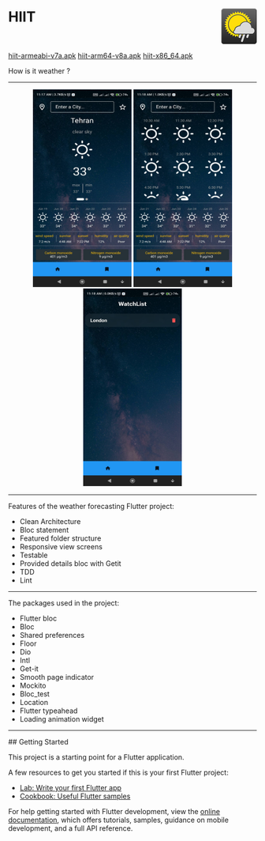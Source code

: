 # HIIT <img src="android/app/src/main/res/mipmap-hdpi/ic_launcher.png" align="right"/><br><br>

<a href="https://github.com/vahid6889/HIIT/blob/master/assets/hiit-armeabi-v7a.apk">hiit-armeabi-v7a.apk</a>
<a href="https://github.com/vahid6889/HIIT/blob/master/assets/hiit-arm64-v8a.apk">hiit-arm64-v8a.apk</a>
<a href="https://github.com/vahid6889/HIIT/blob/master/assets/hiit-x86_64.apk">hiit-x86_64.apk</a>

How is it weather ?
<hr>
<p align="center">
  <img src="assets/Screenshot_2023-06-19-11-17-49-992_com.example.hiit1.jpg" width="200" height="400" />
  <img src="assets/Screenshot_2023-06-19-11-18-09-907_com.example.hiit2.jpg" width="200" height="400" />
  <img src="assets/Screenshot_2023-06-19-11-18-48-108_com.example.hiit3.jpg" width="200" height="400" />
</p>
<hr>

Features of the weather forecasting Flutter project:
- Clean Architecture
- Bloc statement
- Featured folder structure
- Responsive view screens
- Testable
- Provided details bloc with Getit
- TDD
- Lint
<hr>

The packages used in the project:
- Flutter bloc
- Bloc
- Shared preferences
- Floor
- Dio
- Intl
- Get-it
- Smooth page indicator
- Mockito
- Bloc_test
- Location
- Flutter typeahead
- Loading animation widget
<hr>
## Getting Started

This project is a starting point for a Flutter application.

A few resources to get you started if this is your first Flutter project:

- [Lab: Write your first Flutter app](https://docs.flutter.dev/get-started/codelab)
- [Cookbook: Useful Flutter samples](https://docs.flutter.dev/cookbook)

For help getting started with Flutter development, view the
[online documentation](https://docs.flutter.dev/), which offers tutorials,
samples, guidance on mobile development, and a full API reference.

